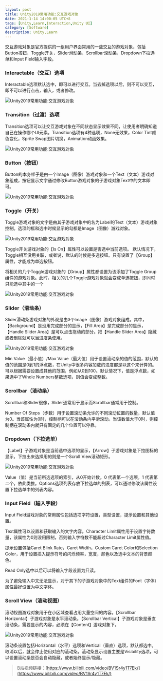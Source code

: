 ```yaml
---
layout: post
title: Unity2019常用功能:交互游戏对象
date: 2021-1-14 14:00:05 UTC+8
tags: [Unity,Learn,Interaction,Unity UI]
category: [Software]
description: Unity,Learn
---
```


交互游戏对象是官方提供的一组用户界面常用的一些交互的游戏对象，包括Button按钮，Toggle开关，Slider滑动条，Scrollbar滚动条，Dropdown下拉选单和Input Field输入字段。

<!-- more -->

### Interactable（交互）选项

Interactable选项默认选中，即可以进行交互。当去掉选项以后，则不可以交互，即不可以进行点击，输入，或者修改。

![Unity2019常用功能:交互游戏对象](/images/20210114-Interaction-01.png)

### Transition（过渡）选项

Transition选项可以让交互游戏对象在不同状态显示效果不同，让使用者明确知道自己在操作哪个UI元素。Transition选项有4种选项，None无效果，Color Tint颜色变化，Sprite Swap图片切换，Animation动画效果。

![Unity2019常用功能:交互游戏对象](/images/20210114-Interaction-02.png)

### Button（按钮）

Button的本身样子是由一个Image（图像）游戏对象和一个Text（文本）游戏对象组成，按钮显示文字通过修改Button游戏对象的子游戏对象Text中的文本即可。

![Unity2019常用功能:交互游戏对象](/images/20210114-Interaction-08.png)

### Toggle（开关）

Toggle游戏对象的文字是由其子游戏对象中的名为Label的Text（文本）游戏对象控制。选项的框和选中时候显示的勾都是Image（图像）游戏对象。

![Unity2019常用功能:交互游戏对象](/images/20210114-Interaction-03.png)

Toggle开关游戏对象的【Is On】属性可以设置是否选中当前选项。	默认情况下，Toggle相互没用关联，或者说，默认的时候是多选按钮。只有设置了【Group】属性，才能成为单选按钮。

将相关的几个Toggle游戏对象的【Group】属性都设置为该添加了Toggle Group组件的游戏对象。此时，相关的几个Toggle游戏对象就会变成单选按钮，即同时只能选中其中的一个

![Unity2019常用功能:交互游戏对象](/images/20210114-Interaction-04.png)

### Slider（滑动条）

Slider滑动条游戏对象的外观是由3个Image（图像）游戏对象组成。其中，【Background】是没用完成部分的显示，【Fill Area】是完成部分的显示，【Handle Slider Area】是可以点击拖动的部分。把【Handle Slider Area】隐藏或者删除就可以当进度条使用。

![Unity2019常用功能:交互游戏对象](/images/20210114-Interaction-05.png)

Min Value（最小值）/Max Value（最大值）用于设置滚动条的值的范围，默认的值的范围是0到1的浮点数，在Unity中很多内容加载的进度都是以这个来计算的。可以根据需要设置成其他的范围，例如从0到100。默认情况下，值是浮点数，如果选中了Whole Numbers整数选项，则值会变成整数。

### Scrollbar（滚动条）

Scrollbar和Slider很像，Slider通常用于显示而Scrollbar通常用于控制。

Number Of Steps（步数）用于设置滚动条允许的不同滚动位置的数量，默认值为0。当该属性为0时，控制柄可以在滚动条内平滑滚动。当该数值大于0时，则控制柄在滚动条内就只有固定的几个位置可以停靠。

### Dropdown（下拉选单）

【Label】子游戏对象是当前选中选项的显示，【Arrow】子游戏对象是下拉图标的显示，下拉出来选择用的则是一个Scroll View滚动矩形。

![Unity2019常用功能:交互游戏对象](/images/20210114-Interaction-06.png)

Value（值）是当前所选选项的索引，从0开始计数。0 代表第一个选项，1 代表第二个，依此类推。Options选项列表存放下拉选单的列表，可以通过修改该属性设置下拉选单中的列表内容。

### Input Field（输入字段）

Input Field游戏对象的常用属性包括选项字符设置，类型设置，提示设置和其他设置。

Text属性可以设置和获取输入的文字内容。Character Limit属性用于设置字符数量，该属性为0则没用限制，否则输入字符数不能超过Character Limit属性值。

提示设置包括Caret Blink Rate，Caret Width，Custom Caret Color和Selection Color，用于设置插入提示符号的闪烁频率，宽度，颜色以及选中文本的背景颜色。

Read Only选中以后可以将输入字段设置为只读。

为了避免输入中文无法显示，对于其下的子游戏对象中的Text组件的Font（字体）属性最好设置为中文字体。

### Scroll View（滚动视图）

滚动视图游戏对象用于在小区域查看占用大量空间的内容。【Scrollbar Horizontal】子游戏对象是水平滚动条，【Scrollbar Vertical】子游戏对象是垂直滚动条，需要显示的内容，必须在【Content】游戏对象下。

![Unity2019常用功能:交互游戏对象](/images/20210114-Interaction-07.png)

滚动条设置包括Horizontal（水平）选项和Vertical（垂直）选项，默认都选中。取消以后，就会停止使用对应的滚动条。滚动条显示设置主要是Visibility选项，可以设置滚动条是否会自动隐藏，或者始终显示/隐藏。

> B站视频链接：[https://www.bilibili.com/video/BV1Sr4y1T7Ek/](https://www.bilibili.com/video/BV1Sr4y1T7Ek/)